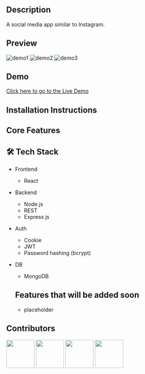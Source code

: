 <h2>Description</h2>
A social media app similar to Instagram.

<h2>Preview</h2>


<img src="<placeholder>" alt="demo1"/>

<img src="<placeholder>" alt="demo2"/>

<img src="<placeholder>" alt="demo3"/>

<h2>Demo</h2>

<a href="<placeholder">Click here to go to the Live Demo</a><br/>

## Installation Instructions


<h2>Core Features</h2>

 ## 🛠️ Tech Stack

- Frontend

  - React


- Backend

  - Node.js
  - REST
  - Express js

- Auth

  - Cookie
  - JWT
  - Password hashing (bcrypt)

- DB

  - MongoDB

  <h2>Features that will be added soon</h2>  
   <ul class="bullet--1">
    <li><p>placeholder</p></li>

   </ul>

## Contributors

[<img src="https://avatars.githubusercontent.com/u/100727488?s=400&u=67de04417074e264828299fabf74d3dd4fe71584&v=4" width="75" height="75">](https://github.com/VN135766)
[<img src="https://avatars.githubusercontent.com/u/5594847?v=4" width="75" height="75">](https://github.com/rstanbaugh)
[<img src="https://avatars.githubusercontent.com/u/13123028?v=4" width="75" height="75">](https://github.com/ProgrammingAStorm)
[<img src="https://avatars.githubusercontent.com/u/98855681?v=4" width="75" height="75">](https://github.com/AidanHauter)